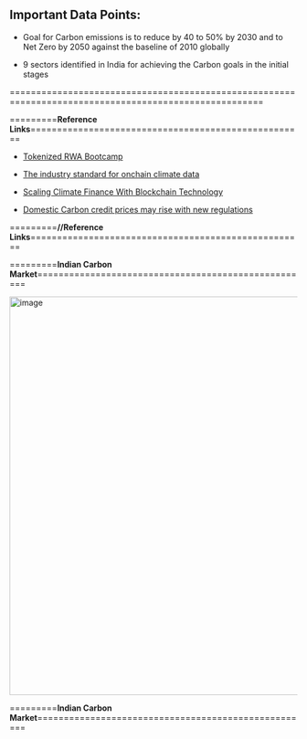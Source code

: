 
## Important Data Points:

- Goal for Carbon emissions is to reduce by 40 to 50% by 2030 and to Net Zero by 2050 against the baseline of 2010 globally

- 9 sectors identified in India for achieving the Carbon goals in the initial stages

======================================================================================================


=========**Reference Links**====================================================

- [Tokenized RWA Bootcamp](https://cll-devrel.gitbook.io/tokenized-rwa-bootcamp-2024)

- [The industry standard for onchain climate data](https://chain.link/use-cases/climate-markets)

- [Scaling Climate Finance With Blockchain Technology](https://blog.chain.link/climate-finance/#post-title)

- [Domestic Carbon credit prices may rise with new regulations](https://energy.economictimes.indiatimes.com/news/renewable/domestic-carbon-credit-prices-may-rise-with-new-regulations-report/120365392)

=========**//Reference Links**====================================================


=========**Indian Carbon Market**====================================================

<img width="1233" height="698" alt="image" src="https://github.com/user-attachments/assets/5999db00-2a3c-430a-8bfa-71e399e34ca4" />



=========**Indian Carbon Market**====================================================

